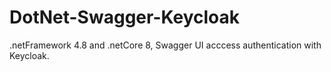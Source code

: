 # DotNet-Swagger-Keycloak
.netFramework 4.8 and .netCore 8, Swagger UI acccess authentication with Keycloak.
